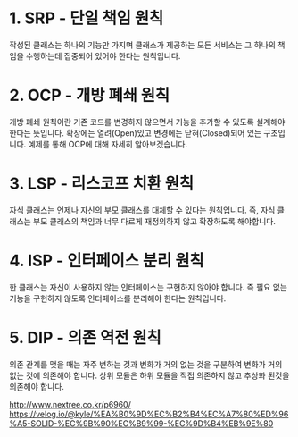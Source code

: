 # 1. SRP - 단일 책임 원칙
작성된 클래스는 하나의 기능만 가지며 클래스가 제공하는 모든 서비스는 그 하나의 책임을 수행하는데 집중되어 있어야 한다는 원칙입니다.

# 2. OCP - 개방 폐쇄 원칙

개방 폐쇄 원칙이란 기존 코드를 변경하지 않으면서 기능을 추가할 수 있도록 설계해야 한다는 뜻입니다. 확장에는 열려(Open)있고 변경에는 닫혀(Closed)되어 있는 구조입니다. 예제를 통해 OCP에 대해 자세히 알아보겠습니다.

# 3. LSP - 리스코프 치환 원칙
자식 클래스는 언제나 자신의 부모 클래스를 대체할 수 있다는 원칙입니다.
즉, 자식 클래스는 부모 클래스의 책임과 너무 다르게 재정의하지 않고 확장하도록 해야합니다.

# 4. ISP - 인터페이스 분리 원칙
한 클래스는 자신이 사용하지 않는 인터페이스는 구현하지 않아야 합니다.
즉 필요 없는 기능을 구현하지 않도록 인터페이스를 분리해야 한다는 원칙입니다.

# 5. DIP - 의존 역전 원칙
의존 관계를 맺을 때는 자주 변하는 것과 변화가 거의 없는 것을 구분하여 변화가 거의 없는 것에 의존해야 합니다. 상위 모듈은 하위 모듈을 직접 의존하지 않고 추상화 된것을 의존해야 합니다.



http://www.nextree.co.kr/p6960/
https://velog.io/@kyle/%EA%B0%9D%EC%B2%B4%EC%A7%80%ED%96%A5-SOLID-%EC%9B%90%EC%B9%99-%EC%9D%B4%EB%9E%80